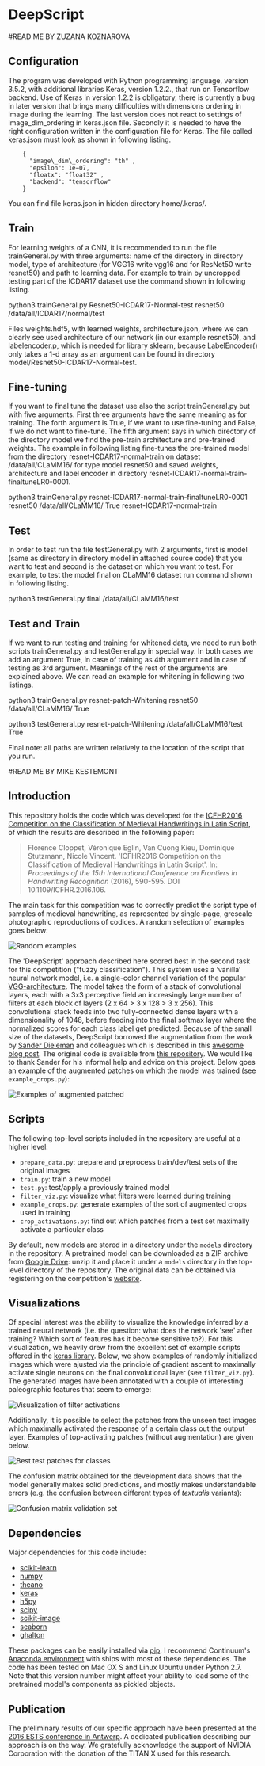 # DeepScript
#READ ME BY ZUZANA KOZNAROVA


## Configuration

  The program was developed with Python programming language, version
3.5.2, with additional libraries Keras, version 1.2.2., that run on Tensorflow
backend. Use of Keras in version 1.2.2 is obligatory, there is currently a
bug in later version that brings many difficulties with dimensions ordering
in image during the learning. The last version does not react to settings of
image_dim_ordering in keras.json file.
  Secondly it is needed to have the right configuration written in the configuration
file for Keras. The file called keras.json must look as shown in following
listing.

        {
          "image\_dim\_ordering": "th" ,
          "epsilon": 1e−07,
          "floatx": "float32" ,
          "backend": "tensorflow"
        }
  You can find file keras.json in hidden directory home/.keras/.
 
  
## Train
 
  For learning weights of a CNN, it is recommended to run the file trainGeneral.py with
three arguments: name of the directory in directory model, type of architecture
(for VGG16 write vgg16 and for ResNet50 write resnet50) and path to learning
data. For example to train by uncropped testing part of the ICDAR17 dataset
use the command shown in following listing.

python3 trainGeneral.py Resnet50-ICDAR17-Normal-test resnet50 /data/all/ICDAR17/normal/test

  Files weights.hdf5, with learned weights, architecture.json, where we
can clearly see used architecture of our network (in our example resnet50),
and labelencoder.p, which is needed for library sklearn, because LabelEncoder()
only takes a 1-d array as an argument can be found in directory
model/Resnet50-ICDAR17-Normal-test.


## Fine-tuning

  If you want to final tune the dataset use also the script trainGeneral.py
but with five arguments. First three arguments have the same meaning as for
training. The forth argument is True, if we want to use fine-tuning and False,
if we do not want to fine-tune. The fifth argument says in which directory
of the directory model we find the pre-train architecture and pre-trained
weights. The example in following listing fine-tunes the pre-trained model
from the directory resnet-ICDAR17-normal-train on dataset /data/all/CLaMM16/ for
type model resnet50 and saved weights, architecture and label encoder in
directory resnet-ICDAR17-normal-train-finaltuneLR0-0001.

python3 trainGeneral.py resnet-ICDAR17-normal-train-finaltuneLR0-0001 resnet50 /data/all/CLaMM16/ True resnet-ICDAR17-normal-train

  
## Test

  In order to test run the file testGeneral.py with 2 arguments, first is model
(same as directory in directory model in attached source code) that you want
to test and second is the dataset on which you want to test. For example, to
test the model final on CLaMM16 dataset run command shown in following
listing.

python3 testGeneral.py final /data/all/CLaMM16/test


## Test and Train 

  If we want to run testing and training for whitened data, we need to run
both scripts trainGeneral.py and testGeneral.py in special way. In both cases
we add an argument True, in case of training as 4th argument and in case of
testing as 3rd argument. Meanings of the rest of the arguments are explained
above. We can read an example for whitening in following two listings.

python3 trainGeneral.py resnet-patch-Whitening resnet50 /data/all/CLaMM16/ True

python3 testGeneral.py resnet-patch-Whitening /data/all/CLaMM16/test True


Final note: all paths are written relatively to the location of the script that you run.



#READ ME BY MIKE KESTEMONT
## Introduction
This repository holds the code which was developed for the [ICFHR2016 Competition on the Classification of Medieval Handwritings in Latin Script](http://oriflamms.hypotheses.org/1388), of which the results are described in the following paper:

> Florence Cloppet, Véronique Eglin, Van Cuong Kieu, Dominique Stutzmann, Nicole Vincent. 'ICFHR2016 Competition on the Classification of Medieval Handwritings in Latin Script'. In: *Proceedings of the 15th International Conference on Frontiers in Handwriting Recognition* (2016), 590-595. DOI 10.1109/ICFHR.2016.106.

The main task for this competition was to correctly predict the script type of samples of medieval handwriting, as represented by single-page, grescale photographic reproductions of codices. A random selection of examples goes below:

![Random examples](https://cloud.githubusercontent.com/assets/4376879/20482409/d5d13558-afec-11e6-8350-b4b45cc991f7.png "Random examples")


The 'DeepScript' approach described here scored best in the second task for this competition ("fuzzy classification"). This system uses a ‘vanilla’ neural network model, i.e. a single-color channel variation of the popular [VGG-architecture](https://arxiv.org/abs/1409.1556). The model takes the form of a stack of convolutional layers, each with a 3x3 perceptive field an increasingly large number of filters at each block of layers (2 x 64 > 3 x 128 > 3 x 256). This convolutional stack feeds into two fully-connected dense layers with a dimensionality of 1048, before feeding into the final softmax layer where the normalized scores for each class label get predicted. Because of the small size of the datasets, DeepScript borrowed the augmentation from the work by [Sander Dieleman](http://benanne.github.io/about/) and colleagues which is described in this [awesome blog post](http://benanne.github.io/2015/03/17/plankton.html). The original code is available from [this repository](https://github.com/benanne/kaggle-ndsb). We would like to thank Sander for his informal help and advice on this project. Below goes an example of the augmented patches on which the model was trained (see `example_crops.py`):

![Examples of augmented patched](https://cloud.githubusercontent.com/assets/4376879/20482407/d5bd87e2-afec-11e6-9565-f53f8519c118.png "Examples of augmented patched")


## Scripts

The following top-level scripts included in the repository are useful at a higher level:
- `prepare_data.py`: prepare and preprocess train/dev/test sets of the original images
- `train.py`: train a new model
- `test.py`: test/apply a previously trained model
- `filter_viz.py`: visualize what filters were learned during training
- `example_crops.py`: generate examples of the sort of augmented crops used in training
- `crop_activations.py`: find out which patches from a test set maximally activate a particular class

By default, new models are stored in a directory under the `models` directory in the repository. A pretrained model can be downloaded as a ZIP archive from [Google Drive](https://drive.google.com/open?id=0B84gHUu-mY-IR0FGdnNNUjdFTVU): unzip it and place it under a `models` directory in the top-level directory of the repository. The original data can be obtained via registering on the competition's [website](http://oriflamms.hypotheses.org/1388).


## Visualizations

Of special interest was the ability to visualize the knowledge inferred by a trained neural network (i.e. the question: what does the network 'see' after training? Which sort of features has it become sensitive to?). For this visualization, we heavily drew from the excellent set of example scripts offered in the [keras library](https://keras.io/). Below, we show examples of randomly initialized images which were ajusted via the principle of gradient ascent to maximally activate single neurons on the final convolutional layer (see `filter_viz.py`). The generated images have been annotated with a couple of interesting paleographic features that seem to emerge:


![Visualization of filter activations](https://cloud.githubusercontent.com/assets/4376879/20482410/d5d99978-afec-11e6-98f8-0b057a77e9ba.png "Visualization of filter activations")

Additionally, it is possible to select the patches from the unseen test images which maximally activated the response of a certain class out the output layer. Examples of top-activating patches (without augmentation) are given below.

![Best test patches for classes](https://cloud.githubusercontent.com/assets/4376879/20482411/d5e2cb38-afec-11e6-9a38-5fd559bdc167.png "Best test patches for classes")

The confusion matrix obtained for the development data shows that the model generally makes solid predictions, and mostly makes understandable errors (e.g. the confusion between different types of *textualis* variants):

![Confusion matrix validation set](https://cloud.githubusercontent.com/assets/4376879/20482408/d5bd74dc-afec-11e6-894b-6485144c1ed0.png "Confusion matrix validation set")


## Dependencies

Major dependencies for this code include:

- [scikit-learn](http://scikit-learn.org/stable/index.html)
- [numpy](http://www.numpy.org/)
- [theano](http://deeplearning.net/software/theano/)
- [keras](https://keras.io/)
- [h5py](http://www.h5py.org/)
- [scipy](https://www.scipy.org/) 
- [scikit-image](http://scikit-image.org/)
- [seaborn](http://seaborn.pydata.org/)
- [ghalton](https://pypi.python.org/pypi/ghalton)

These packages can be easily installed via [pip](https://pypi.python.org/pypi/pip). I recommend Continuum's [Anaconda environment](https://www.continuum.io/downloads) with ships with most of these dependencies. The code has been tested on Mac OX S and Linux Ubuntu under Python 2.7. Note that this version number might affect your ability to load some of the pretrained model's components as pickled objects.

## Publication
The preliminary results of our specific approach have been presented at the [2016 ESTS conference in Antwerp](https://textualscholarship.eu/ests-2016/). A dedicated publication describing our approach is on the way. We gratefully acknowledge the support of NVIDIA Corporation with the donation of the TITAN X used for this research.

